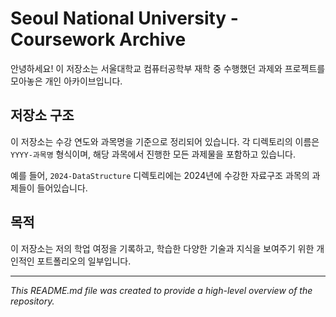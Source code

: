 # Seoul National University - Coursework Archive

안녕하세요! 이 저장소는 서울대학교 컴퓨터공학부 재학 중 수행했던 과제와 프로젝트를 모아놓은 개인 아카이브입니다.

## 저장소 구조

이 저장소는 수강 연도와 과목명을 기준으로 정리되어 있습니다. 각 디렉토리의 이름은 `YYYY-과목명` 형식이며, 해당 과목에서 진행한 모든 과제물을 포함하고 있습니다.

예를 들어, `2024-DataStructure` 디렉토리에는 2024년에 수강한 자료구조 과목의 과제들이 들어있습니다.

## 목적

이 저장소는 저의 학업 여정을 기록하고, 학습한 다양한 기술과 지식을 보여주기 위한 개인적인 포트폴리오의 일부입니다.

---

*This README.md file was created to provide a high-level overview of the repository.*